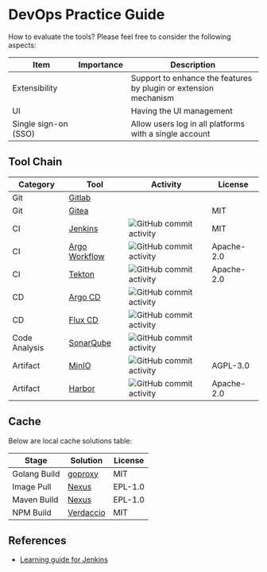 # DevOps Practice Guide

How to evaluate the tools? Please feel free to consider the following aspects:

| Item | Importance | Description |
|---|---|---|
| Extensibility | | Support to enhance the features by plugin or extension mechanism |
| UI || Having the UI management |
| Single sign-on (SSO) | | Allow users log in all platforms with a single account |

## Tool Chain

| Category | Tool | Activity | License |
|---|---|---|---|
| Git | [Gitlab](https://gitlab.com/gitlab-org/gitlab) |||
| Git | [Gitea](https://github.com/go-gitea/gitea) | |MIT |
| CI | [Jenkins](https://github.com/jenkinsci/jenkins) | ![GitHub commit activity](https://img.shields.io/github/commit-activity/m/jenkinsci/jenkins) | MIT |
| CI | [Argo Workflow](https://github.com/argoproj/argo-workflows)| ![GitHub commit activity](https://img.shields.io/github/commit-activity/m/argoproj/argo-workflows) | Apache-2.0 |
| CI | [Tekton](https://github.com/tektoncd/pipeline) | ![GitHub commit activity](https://img.shields.io/github/commit-activity/m/tektoncd/pipeline) | Apache-2.0 |
| CD | [Argo CD](https://github.com/argoproj/argo-cd) | ![GitHub commit activity](https://img.shields.io/github/commit-activity/m/argoproj/argo-cd) ||
| CD | [Flux CD](https://github.com/fluxcd/flux2) | ![GitHub commit activity](https://img.shields.io/github/commit-activity/m/fluxcd/flux2) ||
| Code Analysis | [SonarQube](https://github.com/SonarSource/sonarqube) | ![GitHub commit activity](https://img.shields.io/github/commit-activity/m/SonarSource/sonarqube) ||
| Artifact | [MinIO](https://github.com/minio/minio) | ![GitHub commit activity](https://img.shields.io/github/commit-activity/m/minio/minio) | AGPL-3.0 |
| Artifact | [Harbor](https://github.com/goharbor/harbor) | ![GitHub commit activity](https://img.shields.io/github/commit-activity/m/goharbor/harbor) | Apache-2.0 |

## Cache
Below are local cache solutions table:

| Stage | Solution | License |
|---|---|---|
| Golang Build | [goproxy](https://github.com/goproxyio/goproxy/) | MIT |
| Image Pull | [Nexus](https://github.com/sonatype/nexus-public) | EPL-1.0 |
| Maven Build | [Nexus](https://github.com/sonatype/nexus-public) | EPL-1.0 |
| NPM Build | [Verdaccio](https://github.com/verdaccio/verdaccio) | MIT |

## References
* [Learning guide for Jenkins](https://github.com/LinuxSuRen/jenkins-learning-guide)
